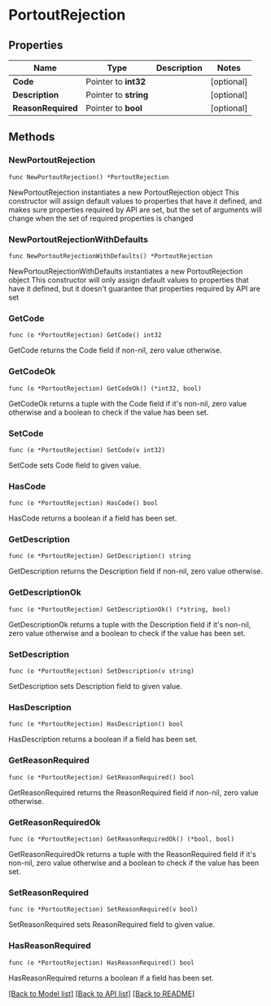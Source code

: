# PortoutRejection

## Properties

Name | Type | Description | Notes
------------ | ------------- | ------------- | -------------
**Code** | Pointer to **int32** |  | [optional] 
**Description** | Pointer to **string** |  | [optional] 
**ReasonRequired** | Pointer to **bool** |  | [optional] 

## Methods

### NewPortoutRejection

`func NewPortoutRejection() *PortoutRejection`

NewPortoutRejection instantiates a new PortoutRejection object
This constructor will assign default values to properties that have it defined,
and makes sure properties required by API are set, but the set of arguments
will change when the set of required properties is changed

### NewPortoutRejectionWithDefaults

`func NewPortoutRejectionWithDefaults() *PortoutRejection`

NewPortoutRejectionWithDefaults instantiates a new PortoutRejection object
This constructor will only assign default values to properties that have it defined,
but it doesn't guarantee that properties required by API are set

### GetCode

`func (o *PortoutRejection) GetCode() int32`

GetCode returns the Code field if non-nil, zero value otherwise.

### GetCodeOk

`func (o *PortoutRejection) GetCodeOk() (*int32, bool)`

GetCodeOk returns a tuple with the Code field if it's non-nil, zero value otherwise
and a boolean to check if the value has been set.

### SetCode

`func (o *PortoutRejection) SetCode(v int32)`

SetCode sets Code field to given value.

### HasCode

`func (o *PortoutRejection) HasCode() bool`

HasCode returns a boolean if a field has been set.

### GetDescription

`func (o *PortoutRejection) GetDescription() string`

GetDescription returns the Description field if non-nil, zero value otherwise.

### GetDescriptionOk

`func (o *PortoutRejection) GetDescriptionOk() (*string, bool)`

GetDescriptionOk returns a tuple with the Description field if it's non-nil, zero value otherwise
and a boolean to check if the value has been set.

### SetDescription

`func (o *PortoutRejection) SetDescription(v string)`

SetDescription sets Description field to given value.

### HasDescription

`func (o *PortoutRejection) HasDescription() bool`

HasDescription returns a boolean if a field has been set.

### GetReasonRequired

`func (o *PortoutRejection) GetReasonRequired() bool`

GetReasonRequired returns the ReasonRequired field if non-nil, zero value otherwise.

### GetReasonRequiredOk

`func (o *PortoutRejection) GetReasonRequiredOk() (*bool, bool)`

GetReasonRequiredOk returns a tuple with the ReasonRequired field if it's non-nil, zero value otherwise
and a boolean to check if the value has been set.

### SetReasonRequired

`func (o *PortoutRejection) SetReasonRequired(v bool)`

SetReasonRequired sets ReasonRequired field to given value.

### HasReasonRequired

`func (o *PortoutRejection) HasReasonRequired() bool`

HasReasonRequired returns a boolean if a field has been set.


[[Back to Model list]](../README.md#documentation-for-models) [[Back to API list]](../README.md#documentation-for-api-endpoints) [[Back to README]](../README.md)


